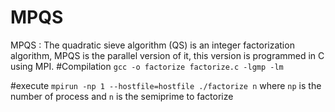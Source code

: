 # MPQS
MPQS : The quadratic sieve algorithm (QS) is an integer factorization algorithm, MPQS is the parallel version of it, this version is programmed in C using MPI. 
#Compilation
`gcc -o factorize factorize.c -lgmp -lm`

#execute
```mpirun -np 1 --hostfile=hostfile ./factorize n```
where `np` is the number of process and `n` is the semiprime to factorize
